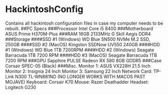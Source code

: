 # HackintoshConfig
Contains all hackintosh configuration files in case my computer needs to be rebuilt.
##PC Specs
###Processor
Intel Core i5 8400
###Motherboard
ASUS Prime H370M-Plus
###RAM
16GB 2133MHz G Skill Aegis DDR4 
###Storage
####SSD #1 (Windows)
WD Blue SN500 NVMe M.2 SSD, 250GB
####SSD #2 (MacOS)
Kingston SSDNow UV550 240GB
####HDD #1 (Windows)
WD Blue 1TB 7200RPM 
####HDD #2 (Windows)
Seagate Barracuda 1TB 7200 RPM
####HDD #3 (MacOS)
Seagate Barracuda 1TB 7200 RPM
###GPU
Sapphire PULSE Radeon RX 580 8GB GDDR5
###Case
Corsair SPEC-05 (Black)
###Misc.
Monitor 1: ASUS VX228H 21.5 Inch
Monitor 2: Insignia 24 Inch
Monitor 3: Samsung 22 Inch
Network Card: TP-Link N300 TL-WN881ND (NO LONGER WORKS WITH MACOS PAST MOJAVE)
Keyboard: Corsair K70
Mouse: Razer Deathadder
Headset: Logitech G230
